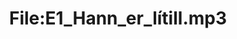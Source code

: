 ---
title: File:E1_Hann_er_lítill.mp3
recording of: Hann er lítill.
reading speed: slow
speaker: E
license: CC0
---